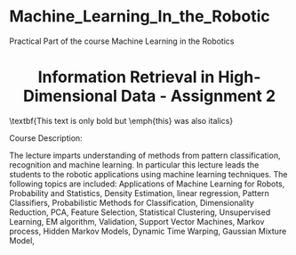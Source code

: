 # Machine_Learning_In_the_Robotic

Practical Part of the course Machine Learning in the Robotics

<h1><center> Information Retrieval in High-Dimensional Data - Assignment 2</center></h1>
 \textbf{This text is only bold but \emph{this} was also italics}


Course Description:

The lecture imparts understanding of methods from pattern classification, recognition and machine learning. In particular this lecture leads the students to the robotic applications using machine learning techniques. The following topics are included: Applications of Machine Learning for Robots, Probability and Statistics, Density Estimation, linear regression, Pattern Classifiers, Probabilistic Methods for Classification, Dimensionality Reduction, PCA, Feature Selection, Statistical Clustering, Unsupervised Learning, EM algorithm, Validation, Support Vector Machines, Markov process, Hidden Markov Models, Dynamic Time Warping, Gaussian Mixture Model,
